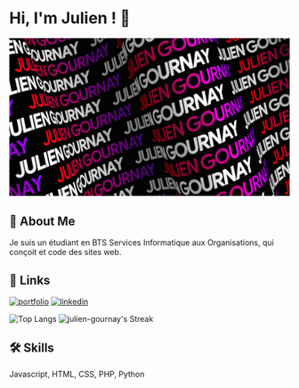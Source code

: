 # Hi, I'm Julien ! 👋

![Bannière](https://github.com/julien-gournay/julien-gournay/blob/main/BG%20Julien%20Gournay.gif?raw=true)


## 🚀 About Me
Je suis un étudiant en BTS Services Informatique aux Organisations, qui conçoit et code des sites web.


## 🔗 Links
[![portfolio](https://img.shields.io/badge/my_portfolio-000?style=for-the-badge&logo=ko-fi&logoColor=white)](https://juliengournay.fr/)
[![linkedin](https://img.shields.io/badge/linkedin-0A66C2?style=for-the-badge&logo=linkedin&logoColor=white)](https://www.linkedin.com/in/julien-gournay-71b455180/)


![Top Langs](https://github-readme-stats.vercel.app/api/top-langs/?username=julien-gournay&layout=compact&custom_title=I%20use&title_color=f8333c&card_width=445)
<img src="https://github-readme-streak-stats.herokuapp.com/?user=Ijulien-gournay&theme=chartreuse-dark&hide_border=true" alt="julien-gournay's Streak"/>


## 🛠 Skills
Javascript, HTML, CSS, PHP, Python

